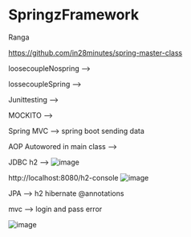 # SpringzFramework
Ranga


https://github.com/in28minutes/spring-master-class

loosecoupleNospring --> 

lossecoupleSpring -->

Junittesting -->

MOCKITO --> 

Spring MVC  --> spring boot sending data

AOP Autowored in main class -->

JDBC h2 -->
![image](https://user-images.githubusercontent.com/49728020/175874500-8c23472c-1eea-4a14-83a0-fe7f71e0402e.png)

http://localhost:8080/h2-console
![image](https://user-images.githubusercontent.com/49728020/175874550-e935b833-a406-4124-b78c-2c4c8d16c643.png)


JPA --> h2 hibernate @annotations

mvc --> login and pass error

![image](https://user-images.githubusercontent.com/49728020/175933949-58705774-7084-48c2-b791-3b2f72e09137.png)

